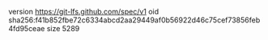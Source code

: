 version https://git-lfs.github.com/spec/v1
oid sha256:f41b852fbe72c6334abcd2aa29449af0b56922d46c75cef73856feb4fd95ceae
size 5289
